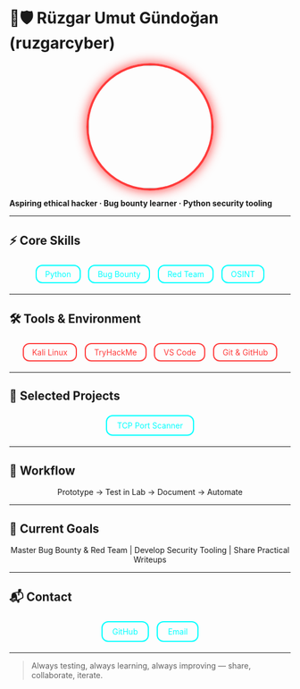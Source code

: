 # 🔴🛡️ Rüzgar Umut Gündoğan (ruzgarcyber)

<p align="center">
<img src="https://media2.giphy.com/media/v1.Y2lkPTc5MGI3NjExYjI0Y3h3cWdkZTVxcDBnbHltZ3g3cmF3NTFkdWZod3J6M2RheThrdCZlcD12MV9pbnRlcm5hbF9naWZfYnlfaWQmY3Q9Zw/fmkYSBlJt3XjNF6p9c/giphy.gif" width="220" style="border-radius:50%; border:4px solid #ff3b3b; box-shadow:0 0 20px #ff3b3b;" />
</p>

**Aspiring ethical hacker · Bug bounty learner · Python security tooling**  

---

## ⚡ Core Skills
<p align="center">
<span style="display:inline-block; margin:5px; padding:6px 15px; border-radius:12px; border:2px solid #00ffff; color:#00ffff;">Python</span>
<span style="display:inline-block; margin:5px; padding:6px 15px; border-radius:12px; border:2px solid #00ffff; color:#00ffff;">Bug Bounty</span>
<span style="display:inline-block; margin:5px; padding:6px 15px; border-radius:12px; border:2px solid #00ffff; color:#00ffff;">Red Team</span>
<span style="display:inline-block; margin:5px; padding:6px 15px; border-radius:12px; border:2px solid #00ffff; color:#00ffff;">OSINT</span>
</p>

---

## 🛠 Tools & Environment
<p align="center">
<span style="display:inline-block; margin:5px; padding:6px 15px; border-radius:12px; border:2px solid #ff3b3b; color:#ff3b3b;">Kali Linux</span>
<span style="display:inline-block; margin:5px; padding:6px 15px; border-radius:12px; border:2px solid #ff3b3b; color:#ff3b3b;">TryHackMe</span>
<span style="display:inline-block; margin:5px; padding:6px 15px; border-radius:12px; border:2px solid #ff3b3b; color:#ff3b3b;">VS Code</span>
<span style="display:inline-block; margin:5px; padding:6px 15px; border-radius:12px; border:2px solid #ff3b3b; color:#ff3b3b;">Git & GitHub</span>
</p>

---

## 📂 Selected Projects
<p align="center">
<a href="https://github.com/ruzgarcyber/tcp-port-scanner" style="display:inline-block; margin:5px; padding:8px 18px; border-radius:12px; border:2px solid #00ffff; color:#00ffff; text-decoration:none;">TCP Port Scanner</a>
</p>

---

## 🔹 Workflow
<p align="center">
Prototype → Test in Lab → Document → Automate
</p>

---

## 🎯 Current Goals
<p align="center">
Master Bug Bounty & Red Team | Develop Security Tooling | Share Practical Writeups
</p>

---

## 📬 Contact
<p align="center">
<a href="https://github.com/ruzgarcyber" style="display:inline-block; margin:5px; padding:8px 18px; border-radius:12px; border:2px solid #00ffff; color:#00ffff; text-decoration:none;">GitHub</a>
<a href="mailto:ruzgaru.gundogan00@gmail.com" style="display:inline-block; margin:5px; padding:8px 18px; border-radius:12px; border:2px solid #00ffff; color:#00ffff; text-decoration:none;">Email</a>
</p>

---

> Always testing, always learning, always improving — share, collaborate, iterate.
